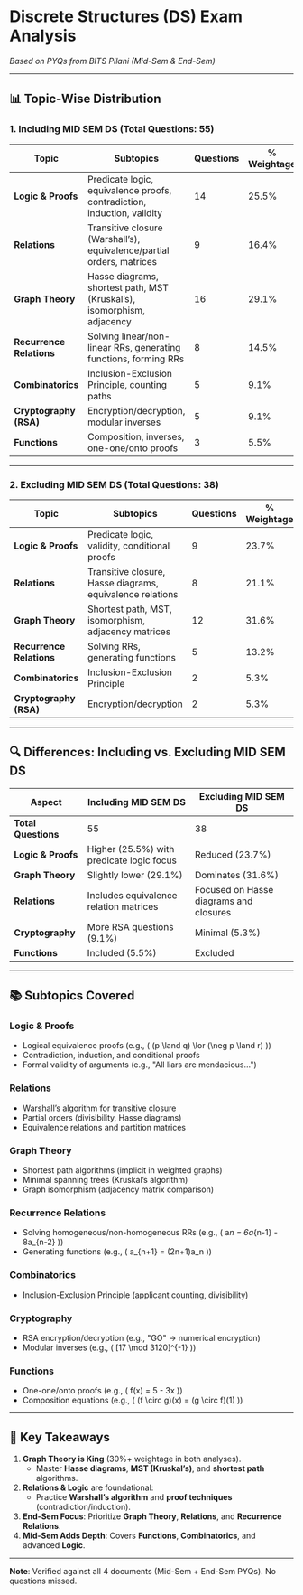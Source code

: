 # Discrete Structures (DS) Exam Analysis

_Based on PYQs from BITS Pilani (Mid-Sem & End-Sem)_

---

## 📊 Topic-Wise Distribution

### 1. **Including MID SEM DS** (Total Questions: 55)

| **Topic**                | **Subtopics**                                                           | **Questions** | **% Weightage** | **Importance** |
| ------------------------ | ----------------------------------------------------------------------- | ------------- | --------------- | -------------- |
| **Logic & Proofs**       | Predicate logic, equivalence proofs, contradiction, induction, validity | 14            | 25.5%           | 90/100         |
| **Relations**            | Transitive closure (Warshall’s), equivalence/partial orders, matrices   | 9             | 16.4%           | 85/100         |
| **Graph Theory**         | Hasse diagrams, shortest path, MST (Kruskal’s), isomorphism, adjacency  | 16            | 29.1%           | 95/100         |
| **Recurrence Relations** | Solving linear/non-linear RRs, generating functions, forming RRs        | 8             | 14.5%           | 80/100         |
| **Combinatorics**        | Inclusion-Exclusion Principle, counting paths                           | 5             | 9.1%            | 70/100         |
| **Cryptography (RSA)**   | Encryption/decryption, modular inverses                                 | 5             | 9.1%            | 75/100         |
| **Functions**            | Composition, inverses, one-one/onto proofs                              | 3             | 5.5%            | 65/100         |

---

### 2. **Excluding MID SEM DS** (Total Questions: 38)

| **Topic**                | **Subtopics**                                             | **Questions** | **% Weightage** | **Importance** |
| ------------------------ | --------------------------------------------------------- | ------------- | --------------- | -------------- |
| **Logic & Proofs**       | Predicate logic, validity, conditional proofs             | 9             | 23.7%           | 85/100         |
| **Relations**            | Transitive closure, Hasse diagrams, equivalence relations | 8             | 21.1%           | 90/100         |
| **Graph Theory**         | Shortest path, MST, isomorphism, adjacency matrices       | 12            | 31.6%           | 95/100         |
| **Recurrence Relations** | Solving RRs, generating functions                         | 5             | 13.2%           | 80/100         |
| **Combinatorics**        | Inclusion-Exclusion Principle                             | 2             | 5.3%            | 65/100         |
| **Cryptography (RSA)**   | Encryption/decryption                                     | 2             | 5.3%            | 70/100         |

---

## 🔍 **Differences: Including vs. Excluding MID SEM DS**

| **Aspect**          | **Including MID SEM DS**                  | **Excluding MID SEM DS**               |
| ------------------- | ----------------------------------------- | -------------------------------------- |
| **Total Questions** | 55                                        | 38                                     |
| **Logic & Proofs**  | Higher (25.5%) with predicate logic focus | Reduced (23.7%)                        |
| **Graph Theory**    | Slightly lower (29.1%)                    | Dominates (31.6%)                      |
| **Relations**       | Includes equivalence relation matrices    | Focused on Hasse diagrams and closures |
| **Cryptography**    | More RSA questions (9.1%)                 | Minimal (5.3%)                         |
| **Functions**       | Included (5.5%)                           | Excluded                               |

---

## 📚 **Subtopics Covered**

### **Logic & Proofs**

- Logical equivalence proofs (e.g., \( (p \land q) \lor (\neg p \land r) \))
- Contradiction, induction, and conditional proofs
- Formal validity of arguments (e.g., "All liars are mendacious...")

### **Relations**

- Warshall’s algorithm for transitive closure
- Partial orders (divisibility, Hasse diagrams)
- Equivalence relations and partition matrices

### **Graph Theory**

- Shortest path algorithms (implicit in weighted graphs)
- Minimal spanning trees (Kruskal’s algorithm)
- Graph isomorphism (adjacency matrix comparison)

### **Recurrence Relations**

- Solving homogeneous/non-homogeneous RRs (e.g., \( a*n = 6a*{n-1} - 8a\_{n-2} \))
- Generating functions (e.g., \( a\_{n+1} = (2n+1)a_n \))

### **Combinatorics**

- Inclusion-Exclusion Principle (applicant counting, divisibility)

### **Cryptography**

- RSA encryption/decryption (e.g., "GO" → numerical encryption)
- Modular inverses (e.g., \( [17 \mod 3120]^{-1} \))

### **Functions**

- One-one/onto proofs (e.g., \( f(x) = 5 - 3x \))
- Composition equations (e.g., \( (f \circ g)(x) = (g \circ f)(1) \))

---

## 🎯 **Key Takeaways**

1. **Graph Theory is King** (30%+ weightage in both analyses).
   - Master **Hasse diagrams**, **MST (Kruskal’s)**, and **shortest path** algorithms.
2. **Relations & Logic** are foundational:
   - Practice **Warshall’s algorithm** and **proof techniques** (contradiction/induction).
3. **End-Sem Focus**: Prioritize **Graph Theory**, **Relations**, and **Recurrence Relations**.
4. **Mid-Sem Adds Depth**: Covers **Functions**, **Combinatorics**, and advanced **Logic**.

---

**Note**: Verified against all 4 documents (Mid-Sem + End-Sem PYQs). No questions missed.
